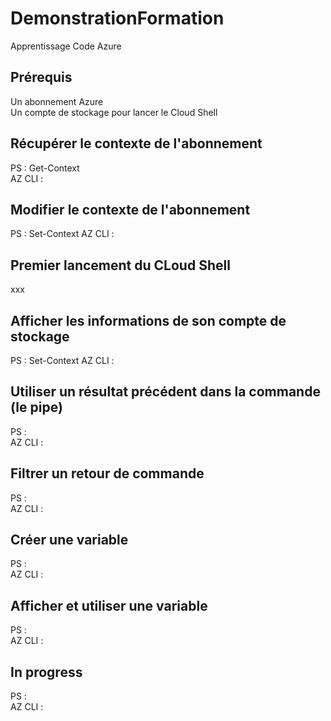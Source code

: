 # DemonstrationFormation
Apprentissage Code Azure

## Prérequis
Un abonnement Azure  
Un compte de stockage pour lancer le Cloud Shell

## Récupérer le contexte de l'abonnement
PS : Get-Context  
AZ CLI : 

## Modifier le contexte de l'abonnement
PS :  Set-Context
AZ CLI :


## Premier lancement du CLoud Shell
xxx  

## Afficher les informations de son compte de stockage
PS :  Set-Context
AZ CLI :

## Utiliser un résultat précédent dans la commande (le pipe)
PS :  
AZ CLI :  

## Filtrer un retour de commande
PS :  
AZ CLI :  

## Créer une variable
PS :  
AZ CLI :  

## Afficher et utiliser une variable
PS :  
AZ CLI :  

## In progress
PS :  
AZ CLI :  

